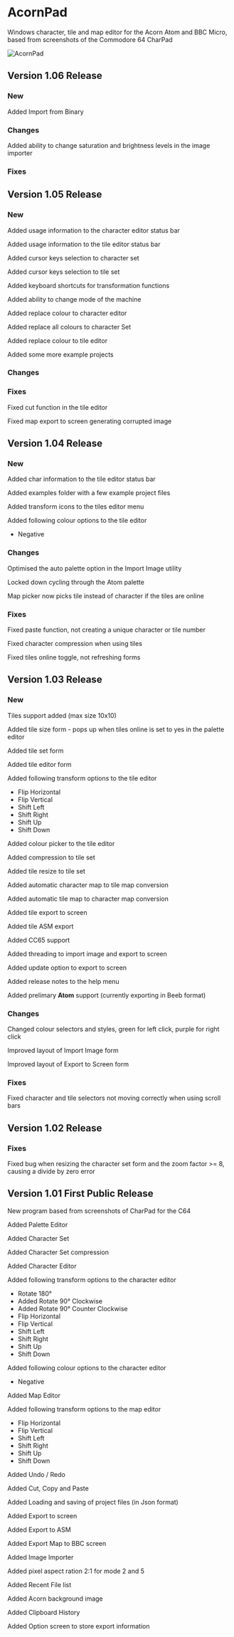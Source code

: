 # AcornPad

Windows character, tile and map editor for the Acorn Atom and BBC Micro, based from screenshots of the Commodore 64 CharPad

<img src="Images/AcornPad.png" alt="AcornPad"/>

<h2>Version 1.06 Release</h2>
<h3>New</h3>
<p>Added Import from Binary</p>
<h3>Changes</h3>
<p>Added ability to change saturation and brightness levels in the image importer</p>
<h3>Fixes</h3>

<h2>Version 1.05 Release</h2>
<h3>New</h3>
<p>Added usage information to the character editor status bar</p>
<p>Added usage information to the tile editor status bar</p>
<p>Added cursor keys selection to character set</p>
<p>Added cursor keys selection to tile set</p>
<p>Added keyboard shortcuts for transformation functions</p>
<p>Added ability to change mode of the machine</p>
<p>Added replace colour to character editor</p>
<p>Added replace all colours to character Set</p>
<p>Added replace colour to tile editor</p>
<p>Added some more example projects</p>
<h3>Changes</h3>
<h3>Fixes</h3>
<p>Fixed cut function in the tile editor</p>
<p>Fixed map export to screen generating corrupted image</p>

<h2>Version 1.04 Release</h2>
<h3>New</h3>
<p>Added char information to the tile editor status bar</p>
<p>Added examples folder with a few example project files</p>
<p>Added transform icons to the tiles editor menu</p>
<p>Added following colour options to the tile editor</p>
<ul>
    <li>Negative</li>
</ul>
<h3>Changes</h3>
<p>Optimised the auto palette option in the Import Image utility</p>
<p>Locked down cycling through the Atom palette</p>
<p>Map picker now picks tile instead of character if the tiles are online</p>
<h3>Fixes</h3>
<p>Fixed paste function, not creating a unique character or tile number</p>
<p>Fixed character compression when using tiles</p>
<p>Fixed tiles online toggle, not refreshing forms</p>

<h2>Version 1.03 Release</h2>
<h3>New</h3>
<p>Tiles support added (max size 10x10)</p>
<p>Added tile size form - pops up when tiles online is set to yes in the palette editor</p>
<p>Added tile set form</p>
<p>Added tile editor form</p>
<p>Added following transform options to the tile editor</p><p>
    <ul>
        <li>Flip Horizontal</li>
        <li>Flip Vertical</li>
        <li>Shift Left</li>
        <li>Shift Right</li>
        <li>Shift Up</li>
        <li>Shift Down</li>
    </ul>
</p>
<p>Added colour picker to the tile editor</p>
<p>Added compression to tile set</p>
<p>Added tile resize to tile set</p>
<p>Added automatic character map to tile map conversion</p>
<p>Added automatic tile map to character map conversion</p>
<p>Added tile export to screen</p>
<p>Added tile ASM export</p>
<p>Added CC65 support</p>
<p>Added threading to import image and export to screen</p>
<p>Added update option to export to screen</p>
<p>Added release notes to the help menu</p>
<p>Added prelimary <strong>Atom</strong> support (currently exporting in Beeb format)</p>
<h3>Changes</h3>
<p>Changed colour selectors and styles, green for left click, purple for right click</p>
<p>Improved layout of Import Image form</p>
<p>Improved layout of Export to Screen form</p>
<h3>Fixes</h3>
<p>Fixed character and tile selectors not moving correctly when using scroll bars</p>

<h2>Version 1.02 Release</h2>
<h3>Fixes</h3>
<p>Fixed bug when resizing the character set form and the zoom factor >= 8, causing a divide by zero error</p>

<h2>Version 1.01 First Public Release</h2>
<p>New program based from screenshots of CharPad for the C64</p>
<p>Added Palette Editor</p>
<p>Added Character Set</p>
<p>Added Character Set compression</p>
<p>Added Character Editor</p>
<p>Added following transform options to the character editor</p><p>
    <ul>
        <li>Rotate 180&#176;</li>
        <li>Added Rotate 90&#176; Clockwise</li>
        <li>Added Rotate 90&#176; Counter Clockwise</li>
        <li>Flip Horizontal</li>
        <li>Flip Vertical</li>
        <li>Shift Left</li>
        <li>Shift Right</li>
        <li>Shift Up</li>
        <li>Shift Down</li>
    </ul>
</p>
<p>Added following colour options to the character editor</p>
<ul>
    <li>Negative</li>
</ul>
<p>Added Map Editor</p>
<p>Added following transform options to the map editor</p><p>
    <ul>
        <li>Flip Horizontal</li>
        <li>Flip Vertical</li>
        <li>Shift Left</li>
        <li>Shift Right</li>
        <li>Shift Up</li>
        <li>Shift Down</li>
    </ul>
</p>
<p>Added Undo / Redo</p>
<p>Added Cut, Copy and Paste</p>
<p>Added Loading and saving of project files (in Json format)</p>
<p>Added Export to screen</p>
<p>Added Export to ASM</p>
<p>Added Export Map to BBC screen</p>
<p>Added Image Importer</p>
<p>Added pixel aspect ration 2:1 for mode 2 and 5</p>
<p>Added Recent File list</p>
<p>Added Acorn background image</p>
<p>Added Clipboard History</p>
<p>Added Option screen to store export information</p>
